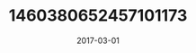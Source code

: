 ---
title: "1460380652457101173"
image: "2017-03-01 06.42.41 1460380652457101173_46248401"
date: "2017-03-01"
type: "photo"
---